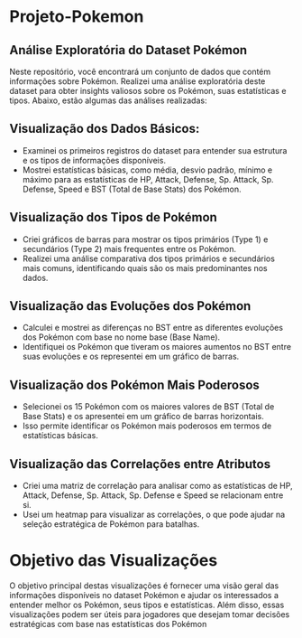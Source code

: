 # Projeto-Pokemon
## Análise Exploratória do Dataset Pokémon
Neste repositório, você encontrará um conjunto de dados que contém informações sobre Pokémon. Realizei uma análise exploratória deste dataset para obter insights valiosos sobre os Pokémon, suas estatísticas e tipos. Abaixo, estão algumas das análises realizadas:

## Visualização dos Dados Básicos:
- Examinei os primeiros registros do dataset para entender sua estrutura e os tipos de informações disponíveis.
- Mostrei estatísticas básicas, como média, desvio padrão, mínimo e máximo para as estatísticas de HP, Attack, Defense, Sp. Attack, Sp. Defense, Speed e BST (Total de Base Stats) dos Pokémon.
## Visualização dos Tipos de Pokémon
- Criei gráficos de barras para mostrar os tipos primários (Type 1) e secundários (Type 2) mais frequentes entre os Pokémon.
- Realizei uma análise comparativa dos tipos primários e secundários mais comuns, identificando quais são os mais predominantes nos dados.
## Visualização das Evoluções dos Pokémon
- Calculei e mostrei as diferenças no BST entre as diferentes evoluções dos Pokémon com base no nome base (Base Name).
- Identifiquei os Pokémon que tiveram os maiores aumentos no BST entre suas evoluções e os representei em um gráfico de barras.
## Visualização dos Pokémon Mais Poderosos
- Selecionei os 15 Pokémon com os maiores valores de BST (Total de Base Stats) e os apresentei em um gráfico de barras horizontais.
- Isso permite identificar os Pokémon mais poderosos em termos de estatísticas básicas.
## Visualização das Correlações entre Atributos
- Criei uma matriz de correlação para analisar como as estatísticas de HP, Attack, Defense, Sp. Attack, Sp. Defense e Speed se relacionam entre si.
- Usei um heatmap para visualizar as correlações, o que pode ajudar na seleção estratégica de Pokémon para batalhas.
# Objetivo das Visualizações
O objetivo principal destas visualizações é fornecer uma visão geral das informações disponíveis no dataset Pokémon e ajudar os interessados a entender melhor os Pokémon, seus tipos e estatísticas. Além disso, essas visualizações podem ser úteis para jogadores que desejam tomar decisões estratégicas com base nas estatísticas dos Pokémon
